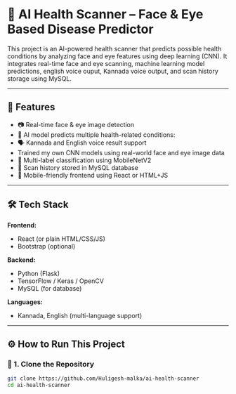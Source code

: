# 🧠 AI Health Scanner – Face & Eye Based Disease Predictor

This project is an AI-powered health scanner that predicts possible health conditions by analyzing face and eye features using deep learning (CNN).
It integrates real-time face and eye scanning, machine learning model predictions, english voice ouput, Kannada voice output, and scan history storage using MySQL.

---

## 🚀 Features

- 📷 Real-time face & eye image detection
- 🤖 AI model predicts multiple health-related conditions:
- 🗣️ Kannada and English voice result support
- Trained my own CNN models using real-world face and eye image data
- 🎯 Multi-label classification using MobileNetV2
- 💾 Scan history stored in MySQL database
- 📲 Mobile-friendly frontend using React or HTML+JS

---

## 🛠️ Tech Stack

**Frontend:**
- React (or plain HTML/CSS/JS)
- Bootstrap (optional)

**Backend:**
- Python (Flask)
- TensorFlow / Keras / OpenCV
- MySQL (for database)

**Languages:**
- Kannada, English (multi-language support)

---

## ⚙️ How to Run This Project

### 🔁 1. Clone the Repository
```bash
git clone https://github.com/Huligesh-malka/ai-health-scanner
cd ai-health-scanner

